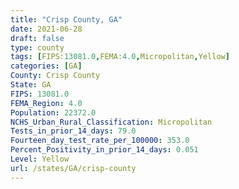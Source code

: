 ```yaml
---
title: "Crisp County, GA"
date: 2021-06-28
draft: false
type: county
tags: [FIPS:13081.0,FEMA:4.0,Micropolitan,Yellow]
categories: [GA]
County: Crisp County
State: GA
FIPS: 13081.0
FEMA_Region: 4.0
Population: 22372.0
NCHS_Urban_Rural_Classification: Micropolitan
Tests_in_prior_14_days: 79.0
Fourteen_day_test_rate_per_100000: 353.0
Percent_Positivity_in_prior_14_days: 0.051
Level: Yellow
url: /states/GA/crisp-county
---
```



